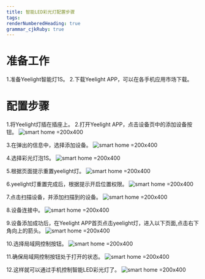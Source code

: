```yaml
---
title: 智能LED彩光灯配置步骤
tags: 
renderNumberedHeading: true
grammar_cjkRuby: true
---
```



# 准备工作
1.准备Yeelight智能灯1S。
2.下载Yeelight APP，可以在各手机应用市场下载。

# 配置步骤
1.将Yeelight灯插在插座上。
2.打开Yeelight APP，点击设备页中的添加设备按钮。
![smart home *=200x400*](./images/yeelight添加设备.jpg)

3.在弹出的信息中，选择添加设备。
![smart home *=200x400*](./images/yeelight添加设备2.jpg)

4.选择彩光灯泡1S。
![smart home *=200x400*](./images/yeelight选择设备.jpg)

5.根据页面提示重置yeelight灯。
![smart home *=200x400*](./images/yeelight重置设备.jpg)

6.yeelight灯重置完成后，根据提示开启位置权限。
![smart home *=200x400*](./images/yeelight位置权限.jpg)

7.点击扫描设备，并添加扫描到的设备。
![smart home *=200x400*](./images/扫描yeelight.jpg)

8.设备连接中。
![smart home *=200x400*](./images/连接yeelight设备.jpg)

9.设备添加成功后，在Yeelight APP首页点击yeelight灯，进入以下页面,点击右下角向上的箭头。
![smart home *=200x400*](./images/yeelight设置页.jpg)

10.选择局域网控制按钮。
![smart home *=200x400*](./images/yeelight局域网控制按钮.jpg)

11.确保局域网控制按钮处于打开的状态。
![smart home *=200x400*](./images/打开yeelight局域网控制按钮.jpg)

12.这样就可以通过手机控制智能LED彩光灯了。
![smart home *=200x400*](./images/yeelight设置页.jpg)